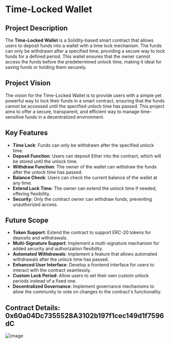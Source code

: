 # Time-Locked Wallet

## Project Description
The **Time-Locked Wallet** is a Solidity-based smart contract that allows users to deposit funds into a wallet with a time lock mechanism. The funds can only be withdrawn after a specified time, providing a secure way to lock funds for a defined period. This wallet ensures that the owner cannot access the funds before the predetermined unlock time, making it ideal for saving funds or holding them securely.

## Project Vision
The vision for the Time-Locked Wallet is to provide users with a simple yet powerful way to lock their funds in a smart contract, ensuring that the funds cannot be accessed until the specified unlock time has passed. This project aims to offer a secure, transparent, and efficient way to manage time-sensitive funds in a decentralized environment.

## Key Features
- **Time Lock**: Funds can only be withdrawn after the specified unlock time.
- **Deposit Function**: Users can deposit Ether into the contract, which will be stored until the unlock time.
- **Withdraw Function**: The owner of the wallet can withdraw the funds after the unlock time has passed.
- **Balance Check**: Users can check the current balance of the wallet at any time.
- **Extend Lock Time**: The owner can extend the unlock time if needed, offering flexibility.
- **Security**: Only the contract owner can withdraw funds, preventing unauthorized access.

## Future Scope
- **Token Support**: Extend the contract to support ERC-20 tokens for deposits and withdrawals.
- **Multi-Signature Support**: Implement a multi-signature mechanism for added security and authorization flexibility.
- **Automated Withdrawals**: Implement a feature that allows automated withdrawals after the unlock time has passed.
- **Enhanced User Interface**: Develop a frontend interface for users to interact with the contract seamlessly.
- **Custom Lock Period**: Allow users to set their own custom unlock periods instead of a fixed one.
- **Decentralized Governance**: Implement governance mechanisms to allow the community to vote on changes to the contract's functionality.

## Contract Details: 0x60a04Dc7355528A3102b197f1cec149d1f7596dC
![image](https://github.com/user-attachments/assets/e4847d25-fd71-4bbc-a43b-bb73904de13b)
